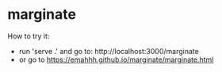 # marginate

How to try it:
- run 'serve .' and go to: http://localhost:3000/marginate
- or go to https://emahhh.github.io/marginate/marginate.html
 
